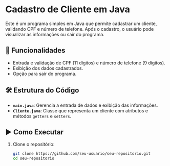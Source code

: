 # Cadastro de Cliente em Java  

Este é um programa simples em Java que permite cadastrar um cliente, validando CPF e número de telefone. Após o cadastro, o usuário pode visualizar as informações ou sair do programa.  

## 📌 Funcionalidades  
- Entrada e validação de CPF (11 dígitos) e número de telefone (9 dígitos).  
- Exibição dos dados cadastrados.  
- Opção para sair do programa.  

## 🛠 Estrutura do Código  
- **`main.java`**: Gerencia a entrada de dados e exibição das informações.  
- **`Cliente.java`**: Classe que representa um cliente com atributos e métodos `getters` e `setters`.  

## ▶ Como Executar  
1. Clone o repositório:  
   ```bash
   git clone https://github.com/seu-usuario/seu-repositorio.git
   cd seu-repositorio
